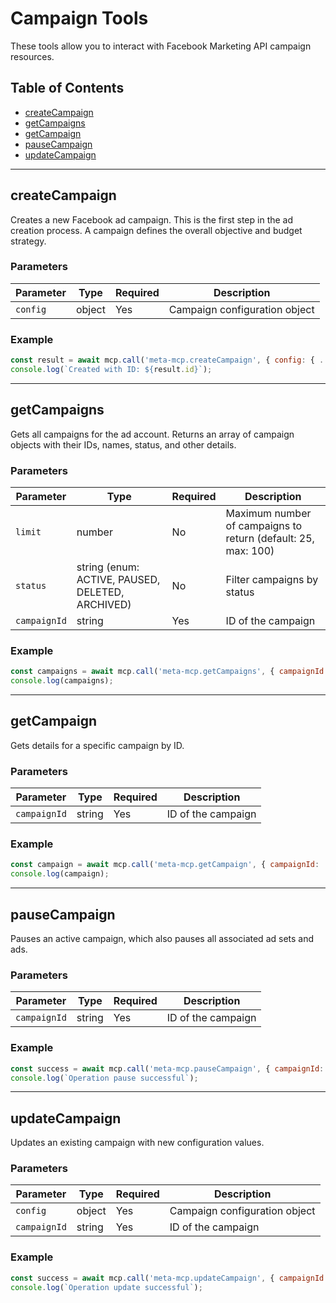 # Campaign Tools

These tools allow you to interact with Facebook Marketing API campaign resources.

## Table of Contents

- [createCampaign](#createcampaign)
- [getCampaigns](#getcampaigns)
- [getCampaign](#getcampaign)
- [pauseCampaign](#pausecampaign)
- [updateCampaign](#updatecampaign)

---

## createCampaign

Creates a new Facebook ad campaign. This is the first step in the ad creation process. A campaign defines the overall objective and budget strategy.

### Parameters

| Parameter | Type | Required | Description |
|-----------|------|----------|-------------|
| `config` | object | Yes | Campaign configuration object |

### Example

```javascript
const result = await mcp.call('meta-mcp.createCampaign', { config: { ... } });
console.log(`Created with ID: ${result.id}`);
```

---

## getCampaigns

Gets all campaigns for the ad account. Returns an array of campaign objects with their IDs, names, status, and other details.

### Parameters

| Parameter | Type | Required | Description |
|-----------|------|----------|-------------|
| `limit` | number | No | Maximum number of campaigns to return (default: 25, max: 100) |
| `status` | string (enum: ACTIVE, PAUSED, DELETED, ARCHIVED) | No | Filter campaigns by status |
| `campaignId` | string | Yes | ID of the campaign |

### Example

```javascript
const campaigns = await mcp.call('meta-mcp.getCampaigns', { campaignId: '123456789' });
console.log(campaigns);
```

---

## getCampaign

Gets details for a specific campaign by ID.

### Parameters

| Parameter | Type | Required | Description |
|-----------|------|----------|-------------|
| `campaignId` | string | Yes | ID of the campaign |

### Example

```javascript
const campaign = await mcp.call('meta-mcp.getCampaign', { campaignId: '123456789' });
console.log(campaign);
```

---

## pauseCampaign

Pauses an active campaign, which also pauses all associated ad sets and ads.

### Parameters

| Parameter | Type | Required | Description |
|-----------|------|----------|-------------|
| `campaignId` | string | Yes | ID of the campaign |

### Example

```javascript
const success = await mcp.call('meta-mcp.pauseCampaign', { campaignId: '123456789' });
console.log(`Operation pause successful`);
```

---

## updateCampaign

Updates an existing campaign with new configuration values.

### Parameters

| Parameter | Type | Required | Description |
|-----------|------|----------|-------------|
| `config` | object | Yes | Campaign configuration object |
| `campaignId` | string | Yes | ID of the campaign |

### Example

```javascript
const success = await mcp.call('meta-mcp.updateCampaign', { campaignId: '123456789', config: { ... } });
console.log(`Operation update successful`);
```
